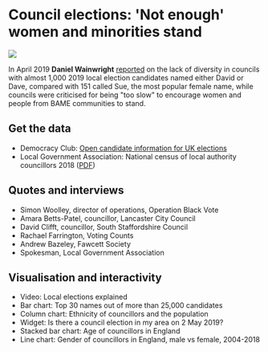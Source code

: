 # Council elections: 'Not enough' women and minorities stand

![](https://ichef.bbci.co.uk/news/624/cpsprodpb/108B0/production/_106606776_candidatenames1-nc.png)

In April 2019 **Daniel Wainwright** [reported](https://www.bbc.co.uk/news/uk-england-47947867) on the lack of diversity in councils with almost 1,000 2019 local election candidates named either David or Dave, compared with 151 called Sue, the most popular female name, while councils were criticised for being "too slow" to encourage women and people from BAME communities to stand.

## Get the data

* Democracy Club: [Open candidate information for UK elections](https://candidates.democracyclub.org.uk/)
* Local Government Association: National census of local authority councillors 2018 ([PDF](https://www.local.gov.uk/sites/default/files/documents/Councillors%27%20Census%202018%20-%20report%20FINAL.pdf))

## Quotes and interviews

* Simon Woolley, director of operations, Operation Black Vote
* Amara Betts-Patel, councillor, Lancaster City Council
* David Clifft, councillor, South Staffordshire Council 
* Rachael Farrington, Voting Counts
* Andrew Bazeley, Fawcett Society
* Spokesman, Local Government Association

## Visualisation and interactivity

* Video: Local elections explained
* Bar chart: Top 30 names out of more than 25,000 candidates
* Column chart: Ethnicity of councillors and the population
* Widget: Is there a council election in my area on 2 May 2019?
* Stacked bar chart: Age of councillors in England
* Line chart: Gender of councillors in England, male vs female, 2004-2018
